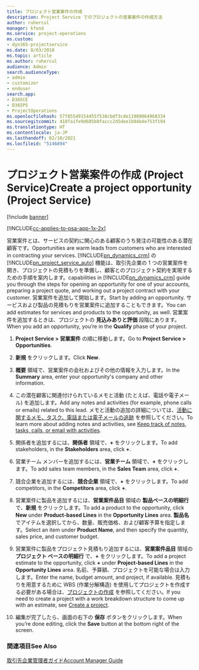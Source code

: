 ```yaml
---
title: プロジェクト営業案件の作成
description: Project Service でのプロジェクトの営業案件の作成方法
author: ruhercul
manager: kfend
ms.service: project-operations
ms.custom:
- dyn365-projectservice
ms.date: 8/03/2018
ms.topic: article
ms.author: ruhercul
audience: Admin
search.audienceType:
- admin
- customizer
- enduser
search.app:
- D365CE
- D365PS
- ProjectOperations
ms.openlocfilehash: 57f85549154455f538cbdf3cde11989064968334
ms.sourcegitcommit: 418fa1fe9d605b8faccc2d5dee1b04b4e753f194
ms.translationtype: HT
ms.contentlocale: ja-JP
ms.lasthandoff: 02/10/2021
ms.locfileid: "5146894"
---
```

# <a name="create-a-project-opportunity-project-service"></a><span data-ttu-id="f27b2-103">プロジェクト営業案件の作成 (Project Service)</span><span class="sxs-lookup"><span data-stu-id="f27b2-103">Create a project opportunity (Project Service)</span></span>

[!include [banner](../includes/psa-now-project-operations.md)]

[!INCLUDE[cc-applies-to-psa-app-1x-2x](../includes/cc-applies-to-psa-app-1x-2x.md)]

<span data-ttu-id="f27b2-104">営業案件とは、サービスの契約に関心のある顧客のうち発注の可能性のある潜在顧客です。</span><span class="sxs-lookup"><span data-stu-id="f27b2-104">Opportunities are warm leads from customers who are interested in contracting your services.</span></span> [!INCLUDE[pn_dynamics_crm](../includes/pn-dynamics-crm.md)] <span data-ttu-id="f27b2-105">の [!INCLUDE[pn_project_service_auto](../includes/pn-project-service-auto.md)] 機能は、取引先企業の 1 つの営業案件を開き、プロジェクトの見積もりを準備し、顧客とのプロジェクト契約を実現するための手順を案内します。</span><span class="sxs-lookup"><span data-stu-id="f27b2-105">capabilities in [!INCLUDE[pn_dynamics_crm](../includes/pn-dynamics-crm.md)] guide you through the steps for opening an opportunity for one of your accounts, preparing a project quote, and working out a project contract with your customer.</span></span> <span data-ttu-id="f27b2-106">営業案件を追加して開始します。</span><span class="sxs-lookup"><span data-stu-id="f27b2-106">Start by adding an opportunity.</span></span> <span data-ttu-id="f27b2-107">サービスおよび製品の見積もりを営業案件に追加することもできます。</span><span class="sxs-lookup"><span data-stu-id="f27b2-107">You can add estimates for services and products to the opportunity, as well.</span></span> <span data-ttu-id="f27b2-108">営業案件を追加するときは、プロジェクトの **見込みありと評価** 段階にあります。</span><span class="sxs-lookup"><span data-stu-id="f27b2-108">When you add an opportunity, you’re in the **Qualify** phase of your project.</span></span>  
  
1.  <span data-ttu-id="f27b2-109">**Project Service > 営業案件** の順に移動します。</span><span class="sxs-lookup"><span data-stu-id="f27b2-109">Go to **Project Service > Opportunities**.</span></span>  
  
2.  <span data-ttu-id="f27b2-110">**新規** をクリックします。</span><span class="sxs-lookup"><span data-stu-id="f27b2-110">Click **New**.</span></span>  
  
3.  <span data-ttu-id="f27b2-111">**概要** 領域で、営業案件の会社およびその他の情報を入力します。</span><span class="sxs-lookup"><span data-stu-id="f27b2-111">In the **Summary** area, enter your opportunity's company and other information.</span></span>  
  
4.  <span data-ttu-id="f27b2-112">この潜在顧客に関連付けられているメモと活動 (たとえば、電話や電子メール) を追加します。</span><span class="sxs-lookup"><span data-stu-id="f27b2-112">Add any notes and activities (for example, phone calls or emails) related to this lead.</span></span> <span data-ttu-id="f27b2-113">メモと活動の追加の詳細については、[活動に関するメモ、タスク、電話または電子メールの追跡](https://docs.microsoft.com/dynamics365/customerengagement/on-premises/basics/work-with-activities) を参照してください。</span><span class="sxs-lookup"><span data-stu-id="f27b2-113">To learn more about adding notes and activities, see [Keep track of notes, tasks, calls, or email with activities](https://docs.microsoft.com/dynamics365/customerengagement/on-premises/basics/work-with-activities).</span></span>  
  
5.  <span data-ttu-id="f27b2-114">関係者を追加するには、**関係者** 領域で、**+** をクリックします。</span><span class="sxs-lookup"><span data-stu-id="f27b2-114">To add stakeholders, in the **Stakeholders** area, click **+**.</span></span>  
  
6.  <span data-ttu-id="f27b2-115">営業チーム メンバーを追加するには、**営業チーム** 領域で、**+** をクリックします。</span><span class="sxs-lookup"><span data-stu-id="f27b2-115">To add sales team members, in the **Sales Team** area, click **+**.</span></span>  
  
7.  <span data-ttu-id="f27b2-116">競合企業を追加するには、**競合企業** 領域で、**+** をクリックします。</span><span class="sxs-lookup"><span data-stu-id="f27b2-116">To add competitors, in the **Competitors** area, click **+**.</span></span>  
  
8.  <span data-ttu-id="f27b2-117">営業案件に製品を追加するには、**営業案件品目** 領域の **製品ベースの明細行** で、**新規** をクリックします。</span><span class="sxs-lookup"><span data-stu-id="f27b2-117">To add a product to the opportunity, click **New** under **Product-based Lines** in the **Opportunity Lines** area.</span></span> <span data-ttu-id="f27b2-118">**製品名** でアイテムを選択してから、数量、販売価格、および顧客予算を指定します。</span><span class="sxs-lookup"><span data-stu-id="f27b2-118">Select an item under **Product Name**, and then specify the quantity, sales price, and customer budget.</span></span>  
  
9. <span data-ttu-id="f27b2-119">営業案件に製品をプロジェクト見積もり追加するには、**営業案件品目** 領域の **プロジェクト ベースの明細行** で、**+** をクリックします。</span><span class="sxs-lookup"><span data-stu-id="f27b2-119">To add a project estimate to the opportunity, click **+** under **Project-based Lines** in the **Opportunity Lines** area.</span></span> <span data-ttu-id="f27b2-120">名前、予算額、プロジェクトを可能な場合は入力します。</span><span class="sxs-lookup"><span data-stu-id="f27b2-120">Enter the name, budget amount, and project, if available.</span></span> <span data-ttu-id="f27b2-121">見積もりを用意するために WBS (作業分解構造) を使用してプロジェクトを作成する必要がある場合は、[プロジェクトの作成](../psa/create-project.md) を参照してください。</span><span class="sxs-lookup"><span data-stu-id="f27b2-121">If you need to create a project with a work breakdown structure to come up with an estimate, see [Create a project](../psa/create-project.md).</span></span>  
  
10. <span data-ttu-id="f27b2-122">編集が完了したら、画面の右下の **保存** ボタンをクリックします。</span><span class="sxs-lookup"><span data-stu-id="f27b2-122">When you’re done editing, click the **Save** button at the bottom right of the screen.</span></span>  
  
### <a name="see-also"></a><span data-ttu-id="f27b2-123">関連項目</span><span class="sxs-lookup"><span data-stu-id="f27b2-123">See Also</span></span>  
 [<span data-ttu-id="f27b2-124">取引先企業管理者ガイド</span><span class="sxs-lookup"><span data-stu-id="f27b2-124">Account Manager Guide</span></span>](../psa/account-manager-guide.md)
